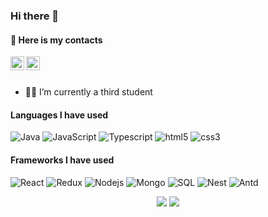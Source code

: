 ### Hi there 👋
#### 💁 Here is my contacts
<a href="https://www.linkedin.com/in/ngo-minh-372a26162/">
  <img align="left" alt="Minh's Linkdein" width="22px" src="https://cdn.jsdelivr.net/npm/simple-icons@v3/icons/linkedin.svg" />
</a>
<a href="https://www.facebook.com/iamminhhh/">
  <img align="left" alt="Minh's Facebook" width="22px" src="https://cdn.jsdelivr.net/npm/simple-icons@v3/icons/facebook.svg" />
</a>

<br/>
<br/>

- 👨‍💻 I’m currently a third student

#### Languages I have used

![Java](https://img.shields.io/badge/-java-000000?style=flat&logo=Java)
![JavaScript](https://img.shields.io/badge/-javascript-000000?style=flat&logo=JavaScript)
![Typescript](https://img.shields.io/badge/-typescript-000000?style=flat&logo=Typescript)
![html5](https://img.shields.io/badge/-html5-000000?style=flat&logo=html5)
![css3](https://img.shields.io/badge/-css3-000000?style=flat&logo=css3)

#### Frameworks I have used

![React](https://img.shields.io/badge/-React-000000?style=flat&logo=React)
![Redux](https://img.shields.io/badge/-Redux-000000?style=flat&logo=redux)
![Nodejs](https://img.shields.io/badge/-node.js-000000?style=flat&logo=node.js)
![Mongo](https://img.shields.io/badge/-mongo-000000?style=flat&logo=mongodb)
![SQL](https://img.shields.io/badge/-SQL-000000?style=flat&logo=MySQL)
![Nest](https://img.shields.io/badge/-Nest-000000?style=flat&logo=Nest.js)
![Antd](https://img.shields.io/badge/-Antd-000000?style=flat&logo=Antd)

<p align="center">
  <img src="https://github-readme-stats.vercel.app/api?username=immint023&show_icons=true&theme=dark">
  <img src="https://github-readme-stats.vercel.app/api/top-langs/?username=immint023&hide_langs_below=1&layout=compact&theme=dark">
</p>
